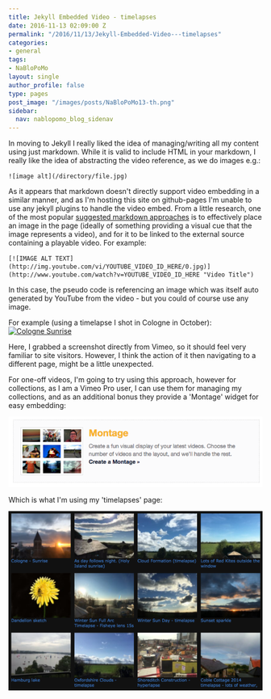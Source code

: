 ```yaml
---
title: Jekyll Embedded Video - timelapses
date: 2016-11-13 02:09:00 Z
permalink: "/2016/11/13/Jekyll-Embedded-Video---timelapses"
categories:
- general
tags:
- NaBloPoMo
layout: single
author_profile: false
type: pages
post_image: "/images/posts/NaBloPoMo13-th.png"
sidebar:
  nav: nablopomo_blog_sidenav
---
```


In moving to Jekyll I really liked the idea of managing/writing all my content using just markdown. While it is valid to include HTML in your markdown, I really like the idea of abstracting the video reference, as we do images e.g.:

```
![image alt](/directory/file.jpg)
```
As it appears that markdown doesn't directly support video embedding in a similar manner, and as I'm hosting this site on github-pages I'm unable to use any jekyll plugins to handle the video embed. From a little research, one of the most popular [suggested markdown approaches](http://stackoverflow.com/questions/14192709/is-it-possible-to-embed-youtube-vimeo-videos-in-markdown-using-a-c-sharp-markdow) is to effectively place an image in the page (ideally of something providing a visual cue that  the image represents a video), and for it to be linked to the external source containing a playable video. For example:

```
[![IMAGE ALT TEXT](http://img.youtube.com/vi/YOUTUBE_VIDEO_ID_HERE/0.jpg)]
(http://www.youtube.com/watch?v=YOUTUBE_VIDEO_ID_HERE "Video Title")
```

In this case, the pseudo code is referencing an image which was itself auto generated by YouTube from the video - but you could of course use any image.

For example (using a timelapse I shot in Cologne in October):
[![Cologne Sunrise]({{site.url}}/images/posts/cologne-sunrise-vimeo.png)](https://vimeo.com/187894953 "Cologne Sunrise - Click to Watch!")

Here, I grabbed a screenshot directly from Vimeo, so it should feel very familiar to site visitors. However, I think the action of it then navigating to a different page, might be a little unexpected.

For one-off videos, I'm going to try using this approach, however for collections, as I am a Vimeo Pro user, I can use them for managing my collections, and as an additional bonus they provide a 'Montage' widget for easy embedding:

![Vimeo Montage widget](/images/posts/NaBloPoMo13-montage.png)

Which is what I'm using my 'timelapses' page:

[![Timelapses page](/images/posts/NaBloPoMo13-timelapses.png)](/timelapses/)
